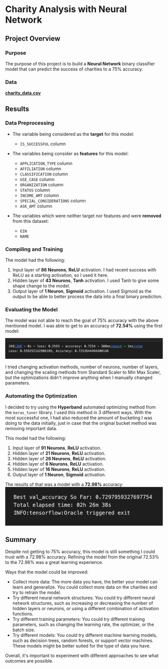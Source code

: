 # Charity Analysis with Neural Network

## Project Overview

### Purpose

The purpose of this project is to build a **Neural Network** binary classifier model that can predict the success of charities to a 75% accuracy.

### Data

**[charity_data.csv](./resources/charity_data.csv)**

## Results

### Data Preprocessing

- The variable being considered as the **target** for this model:
  - `IS_SUCCESSFUL` column

- The variables being consider as **features** for this model:
  - `APPLICATION_TYPE` column
  - `AFFILIATION` column
  - `CLASSIFICATION` column
  - `USE_CASE` column
  - `ORGANIZATION` column
  - `STATUS` column
  - `INCOME_AMT` column
  - `SPECIAL_CONSIDERATIONS` column
  - `ASK_AMT` column

- The variables which were neither target nor features and were **removed** from this dataset:
  - `EIN`
  - `NAME`

### Compiling and Training

The model had the following:

1. Input layer of **86 Neurons**, **ReLU** activation. I had recent success with ReLU as a starting activation, so I used it here.
2. Hidden layer of **43 Neurons**, **Tanh** activation. I used Tanh to give some shape change to the model.
4. Output layer of **1 Neuron**, **Sigmoid** activation. I used Sigmoid as the output to be able to better process the data into a final binary prediction.

### Evaluating the Model

The model was not able to reach the goal of 75% accuracy with the above mentioned model. I was able to get to an accuracy of **72.54%** using the first model:

![best_optimized_accuracy](./img/best_non_auto_accuracy.png)

I tried changing activation methods, number of neurons, number of layers, and changing the scaling methods from Standard Scaler to Min Max Scaler, but the optimizations didn't improve anything when I manually changed parameters.

### Automating the Optimization

I decided to try using the **Hyperband** automated optimizing method from the `keras_tuner` library. I used this method in 3 different ways. With the most successful one, I had also reduced the amount of bucketing I was doing to the data initially, just in case that the original bucket method was removing important data.

This model had the following:
1. Input layer of **91 Neurons**, **ReLU** activation.
2. Hidden layer of **21 Neurons**, **ReLU** activation.
2. Hidden layer of **26 Neurons**, **ReLU** activation.
2. Hidden layer of **6 Neurons**, **ReLU** activation.
2. Hidden layer of **16 Neurons**, **ReLU** activation.
4. Output layer of **1 Neuron**, **Sigmoid** activation.

The results of that was a model with a **72.98%** accuracy:
![best_model_accuracy](./img/best_auto_accuracy.png)

## Summary

Despite not getting to 75% accuracy, this model is still something I could trust with a 72.98% accuracy. Refining the model from the original 72.53% to the 72.98% was a great learning experience.

Ways that the model could be improved:

- Collect more data: The more data you have, the better your model can learn and generalize. You could collect more data on the charities and try to retrain the model.
- Try different neural network structures: You could try different neural network structures, such as increasing or decreasing the number of hidden layers or neurons, or using a different combination of activation functions.
- Try different training parameters: You could try different training parameters, such as changing the learning rate, the optimizer, or the batch size.
- Try different models: You could try different machine learning models, such as decision trees, random forests, or support vector machines. These models might be better suited for the type of data you have.

Overall, it's important to experiment with different approaches to see what outcomes are possible.


